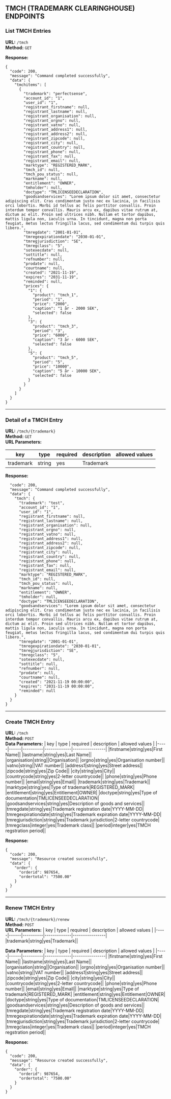 ## TMCH (TRADEMARK CLEARINGHOUSE) ENDPOINTS

### List TMCH Entries
**URL:** `/tmch`  
**Method:** `GET`

**Response:**
```
{
  "code": 200,
  "message": "Command completed successfully",
  "data": {
    "tmchitems": [
      {
        "trademark": "perfectsense",
        "account_id": "1",
        "user_id": "1",
        "registrant_firstname": null,
        "registrant_lastname": null,
        "registrant_organisation": null,
        "registrant_orgno": null,
        "registrant_vatno": null,
        "registrant_address1": null,
        "registrant_address2": null,
        "registrant_zipcode": null,
        "registrant_city": null,
        "registrant_country": null,
        "registrant_phone": null,
        "registrant_fax": null,
        "registrant_email": null,
        "marktype": "REGISTERED_MARK",
        "tmch_id": null,
        "tmch_pou_status": null,
        "markname": null,
        "entitlement": "OWNER",
        "tmholder": null,
        "doctype": "TMLICENSEEDECLARATION",
        "goodsandservices": "Lorem ipsum dolor sit amet, consectetur adipiscing elit. Cras condimentum justo nec ex lacinia, in facilisis orci lobortis. Morbi id tellus ac felis porttitor convallis. Proin interdum tempor convallis. Mauris arcu ex, dapibus vitae rutrum at, dictum ac elit. Proin sed ultrices nibh. Nullam et tortor dapibus, mattis ligula non, iaculis urna. In tincidunt, magna non porta feugiat, metus lectus fringilla lacus, sed condimentum dui turpis quis libero.",
        "tmregdate": "2001-01-01",
        "tmregexpirationdate": "2030-01-01",
        "tmregjurisdiction": "SE",
        "tmregclass": "5",
        "sotexecdate": null,
        "sottitle": null,
        "refnumber": null,
        "prodate": null,
        "courtname": null,
        "created": "2021-11-19",
        "expires": "2031-11-19",
        "reminded": null,
        "prices": {
          "1": {
            "product": "tmch_1",
            "period": "1",
            "price": "2000",
            "caption": "1 år - 2000 SEK",
            "selected": false
          },
          "3": {
            "product": "tmch_3",
            "period": "3",
            "price": "6000",
            "caption": "3 år - 6000 SEK",
            "selected": false
          },
          "5": {
            "product": "tmch_5",
            "period": "5",
            "price": "10000",
            "caption": "5 år - 10000 SEK",
            "selected": false
          }
        }
      }
    ]
  }
}
```

---

### Detail of a TMCH Entry
**URL:** `/tmch/{trademark}`  
**Method:** `GET`  
**URL Parameters:**

| key | type | required | description | allowed values |
|-----|------|----------|-------------|----------------|
|trademark|string|yes|Trademark||

**Response:**
```{
  "code": 200,
  "message": "Command completed successfully",
  "data": {
    "tmch": {
      "trademark": "test",
      "account_id": "1",
      "user_id": "1",
      "registrant_firstname": null,
      "registrant_lastname": null,
      "registrant_organisation": null,
      "registrant_orgno": null,
      "registrant_vatno": null,
      "registrant_address1": null,
      "registrant_address2": null,
      "registrant_zipcode": null,
      "registrant_city": null,
      "registrant_country": null,
      "registrant_phone": null,
      "registrant_fax": null,
      "registrant_email": null,
      "marktype": "REGISTERED_MARK",
      "tmch_id": null,
      "tmch_pou_status": null,
      "markname": null,
      "entitlement": "OWNER",
      "tmholder": null,
      "doctype": "TMLICENSEEDECLARATION",
      "goodsandservices": "Lorem ipsum dolor sit amet, consectetur adipiscing elit. Cras condimentum justo nec ex lacinia, in facilisis orci lobortis. Morbi id tellus ac felis porttitor convallis. Proin interdum tempor convallis. Mauris arcu ex, dapibus vitae rutrum at, dictum ac elit. Proin sed ultrices nibh. Nullam et tortor dapibus, mattis ligula non, iaculis urna. In tincidunt, magna non porta feugiat, metus lectus fringilla lacus, sed condimentum dui turpis quis libero.",
      "tmregdate": "2001-01-01",
      "tmregexpirationdate": "2030-01-01",
      "tmregjurisdiction": "SE",
      "tmregclass": "5",
      "sotexecdate": null,
      "sottitle": null,
      "refnumber": null,
      "prodate": null,
      "courtname": null,
      "created": "2021-11-19 00:00:00",
      "expires": "2031-11-19 00:00:00",
      "reminded": null
    }
  }
}
```

---

### Create TMCH Entry
**URL:** `/tmch`  
**Method:** `POST`  
**Data Parameters:**
| key | type | required | description | allowed values |
|-----|------|----------|-------------|----------------|
|firstname|string|yes|First Name||
|lastname|string|yes|Last Name||
|organisation|string||Organisation||
|orgno|string|yes|Organisation number||
|vatno|string||VAT number||
|address1|string|yes|Street address||
|zipcode|string|yes|Zip Code||
|city|string|yes|City||
|countrycode|string|yes|2-letter countrycode||
|phone|string|yes|Phone number||
|email|string|yes|Email||
|trademark|string|yes|Trademark||
|marktype|string|yes|Type of trademark|REGISTERED_MARK|
|entitlement|string|yes|Entitlement|OWNER|
|doctype|string|yes|Type of documentation|TMLICENSEEDECLARATION|
|goodsandservices|string|yes|Description of goods and services||
|tmregdate|string|yes|Trademark registration date|YYYY-MM-DD|
|tmregexpirationdate|string|yes|Trademark expiration date|YYYY-MM-DD|
|tmregjurisdiction|string|yes|Trademark jurisdiction|2-letter countrycode|
|tmregclass|integer|yes|Trademark class||
|period|integer|yes|TMCH regstration period||

**Response:**
```
{
  "code": 200,
  "message": "Resource created successfully",
  "data": {
    "order": {
      "orderid": 987654,
      "ordertotal": "7500.00"
    }
  }
}
```

---

### Renew TMCH Entry
**URL:** `/tmch/{trademark}/renew`  
**Method:** `POST`  
**URL Parameters:**
| key | type | required | description | allowed values |
|-----|------|----------|-------------|----------------|
|trademark|string|yes|Trademark||

**Data Parameters:**
| key | type | required | description | allowed values |
|-----|------|----------|-------------|----------------|
|firstname|string|yes|First Name||
|lastname|string|yes|Last Name||
|organisation|string||Organisation||
|orgno|string|yes|Organisation number||
|vatno|string||VAT number||
|address1|string|yes|Street address||
|zipcode|string|yes|Zip Code||
|city|string|yes|City||
|countrycode|string|yes|2-letter countrycode||
|phone|string|yes|Phone number||
|email|string|yes|Email||
|marktype|string|yes|Type of trademark|REGISTERED_MARK|
|entitlement|string|yes|Entitlement|OWNER|
|doctype|string|yes|Type of documentation|TMLICENSEEDECLARATION|
|goodsandservices|string|yes|Description of goods and services||
|tmregdate|string|yes|Trademark registration date|YYYY-MM-DD|
|tmregexpirationdate|string|yes|Trademark expiration date|YYYY-MM-DD|
|tmregjurisdiction|string|yes|Trademark jurisdiction|2-letter countrycode|
|tmregclass|integer|yes|Trademark class||
|period|integer|yes|TMCH regstration period||

**Response:**
```
{
  "code": 200,
  "message": "Resource created successfully",
  "data": {
    "order": {
      "orderid": 987654,
      "ordertotal": "7500.00"
    }
  }
}
```
